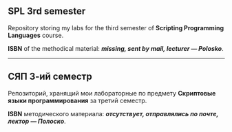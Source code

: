 ## SPL 3rd semester

Repository storing my labs for the third semester of **Scripting Programming Languages** course.

**ISBN** of the methodical material: ***missing, sent by mail, lecturer — Polosko***.

---

## СЯП 3-ий семестр

Репозиторий, хранящий мои лабораторные по предмету **Скриптовые языки программирования** за третий семестр.

**ISBN** методического материала: ***отсутствует, отправлялись по почте, лектор — Полоско***.

